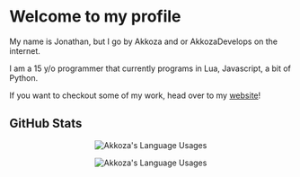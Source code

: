 <!--### Hi there 👋-->

<!--
**AkkozaDevelops/AkkozaDevelops** is a ✨ _special_ ✨ repository because its `README.md` (this file) appears on your GitHub profile.

Here are some ideas to get you started:

- 🔭 I’m currently working on ...
- 🌱 I’m currently learning ...
- 👯 I’m looking to collaborate on ...
- 🤔 I’m looking for help with ...
- 💬 Ask me about ...
- 📫 How to reach me: ...
- 😄 Pronouns: ...
- ⚡ Fun fact: ...
-->


# Welcome to my profile
My name is Jonathan, but I go by Akkoza and or AkkozaDevelops on the internet.

I am a 15 y/o programmer that currently programs in Lua, Javascript, a bit of Python.

If you want to checkout some of my work, head over to my [website](https://www.mywaifuis.digital/)!

## GitHub Stats

<p align="center">
  <img align="center" src="https://github-readme-stats.vercel.app/api?username=AkkozaDevelops&show_icons=true&theme=dracula" alt="Akkoza's Language Usages">
</p>
<p align="center">
  <img align="center" src="https://github-readme-stats.vercel.app/api/top-langs/?username=AkkozaDevelops&hide=css&theme=dracula" alt="Akkoza's Language Usages">
</p>
